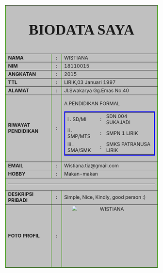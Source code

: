 <html>
<head>
<title>WISTIANA</title>
</head>
<body>
<table width="520" border="1" align="center" cellpadding="1" cellspacing="1" bordercolor="#339900" bgcolor="SILVER">
  <tr bgcolor="silver">
    <th colspan="3" height="65">
	<FONT FACE= "Monotype Corsiva" SIZE="12">
    <p> BIODATA SAYA</p>
    </th>
  </tr>
  <tr>
    <td width="153"><b>NAMA</b></td>
    <td width="23"><div align="center" >:</div></td>
    <td width="326"> WISTIANA </td>
  </tr>
  <tr>
    <td><b>NIM</b></td>
    <td><div align="center" >:</div></td>
    <td> 18110015</td>
  </tr>
  <tr>
    <td><b>ANGKATAN</b></td>
    <td><div align="center" >:</div></td>
    <td>  2015 </td>
  </tr>
  <tr>
    <td><b>TTL</b></td>
    <td><div align="center" >:</div></td>
    <td> LIRIK,03 Januari 1997 </td>
  </tr>
  <tr>
    <td><b>ALAMAT</b></td>
    <td><div align="center" >:</div></td>
    <td> Jl.Swakarya Gg.Emas No.40 </td>
  </tr>
  <tr>
    <td height="175"><b>RIWAYAT PENDIDIKAN </b></td>
    <td><div align="center" >:</div></td>
    <td><p> A.PENDIDIKAN FORMAL </p>
      <table width="284" align="center" bordercolor="BLUE">
      <tr>
        <td > i  . SD/MI </td>
        <td >:</td>
        <td > SDN 004 SUKAJADI </td>
      </tr>
      <tr>
        <td > ii  . SMP/MTS </td>
        <td >:</td>
        <td > SMPN 1 LIRIK </td>
      </tr>
      <tr>
        <td > iii . SMA/SMK </td>
        <td >:</td>
        <td > SMKS PATRANUSA LIRIK</td>
      </tr>
	  </TABLE>
  <tr>
    <td><b>EMAIL</b></td>
    <td><div align="center" >:</div></td>
    <td>Wistiana.tia@gmail.com</td>
  </tr>
  <tr>
    <td><b>HOBBY</b></td> 
    <td><div align="center" >:</div></td>
    <td> Makan-makan </td>
  </tr>
  <tr bgcolor="silver">
    <td height="23" colspan="3"><p><hr></p>
    </td>
  </tr>
  <tr>
    <td><b>DESKRIPSI PRIBADI</b></td>
    <td align="center">:</td>
    <td> Simple, Nice, Kindly, good person :)</td>
  </tr>
  <tr>
    <td><b>FOTO PROFIL </b></td>
    <td align="center">:</td>
    <td><div align="center"><img src="tia.jpg" alt="WISTIANA" width="250" height="200"></div></td>
  </tr>
</table>
</body>
</html>




